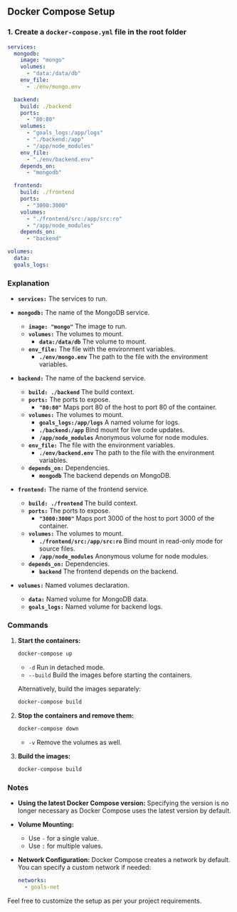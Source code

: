 ## Docker Compose Setup

### 1. Create a `docker-compose.yml` file in the root folder

```yaml
services:
  mongodb:
    image: "mongo"
    volumes:
      - "data:/data/db"
    env_file:
      - ./env/mongo.env

  backend:
    build: ./backend
    ports:
      - "80:80"
    volumes:
      - "goals_logs:/app/logs"
      - "./backend:/app"
      - "/app/node_modules"
    env_file:
      - "./env/backend.env"
    depends_on:
      - "mongodb"

  frontend:
    build: ./frontend
    ports:
      - "3000:3000"
    volumes:
      - "./frontend/src:/app/src:ro"
      - "/app/node_modules"
    depends_on:
      - "backend"

volumes:
  data:
  goals_logs:
```

### Explanation

- **`services:`** The services to run.
- **`mongodb:`** The name of the MongoDB service.
    - **`image: "mongo"`** The image to run.
    - **`volumes:`** The volumes to mount.
        - **`data:/data/db`** The volume to mount.
    - **`env_file:`** The file with the environment variables.
        - **`./env/mongo.env`** The path to the file with the environment variables.

- **`backend:`** The name of the backend service.
    - **`build: ./backend`** The build context.
    - **`ports:`** The ports to expose.
        - **`"80:80"`** Maps port 80 of the host to port 80 of the container.
    - **`volumes:`** The volumes to mount.
        - **`goals_logs:/app/logs`** A named volume for logs.
        - **`./backend:/app`** Bind mount for live code updates.
        - **`/app/node_modules`** Anonymous volume for node modules.
    - **`env_file:`** The file with the environment variables.
        - **`./env/backend.env`** The path to the file with the environment variables.
    - **`depends_on:`** Dependencies.
        - **`mongodb`** The backend depends on MongoDB.

- **`frontend:`** The name of the frontend service.
    - **`build: ./frontend`** The build context.
    - **`ports:`** The ports to expose.
        - **`"3000:3000"`** Maps port 3000 of the host to port 3000 of the container.
    - **`volumes:`** The volumes to mount.
        - **`./frontend/src:/app/src:ro`** Bind mount in read-only mode for source files.
        - **`/app/node_modules`** Anonymous volume for node modules.
    - **`depends_on:`** Dependencies.
        - **`backend`** The frontend depends on the backend.

- **`volumes:`** Named volumes declaration.
    - **`data:`** Named volume for MongoDB data.
    - **`goals_logs:`** Named volume for backend logs.

### Commands

1. **Start the containers:**
    ```bash
    docker-compose up
    ```
    - `-d` Run in detached mode.
    - `--build` Build the images before starting the containers.

   Alternatively, build the images separately:
    ```bash
    docker-compose build
    ```

2. **Stop the containers and remove them:**
    ```bash
    docker-compose down
    ```
    - `-v` Remove the volumes as well.

3. **Build the images:**
    ```bash
    docker-compose build
    ```

### Notes

- **Using the latest Docker Compose version:** Specifying the version is no longer necessary as Docker Compose uses the latest version by default.
- **Volume Mounting:**
    - Use `-` for a single value.
    - Use `:` for multiple values.

- **Network Configuration:** Docker Compose creates a network by default. You can specify a custom network if needed:
    ```yaml
    networks:
      - goals-net
    ```

Feel free to customize the setup as per your project requirements.